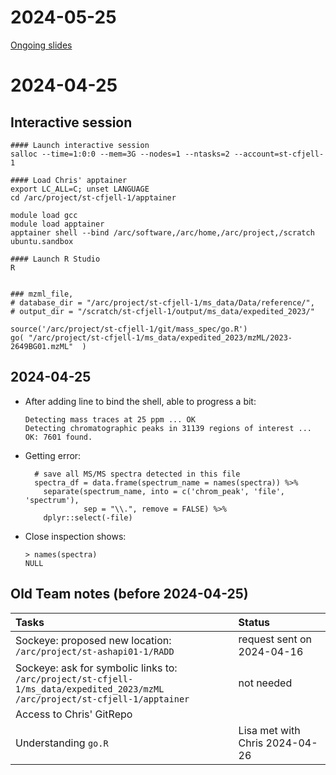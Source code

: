 
# 2024-05-25

[Ongoing slides](https://docs.google.com/presentation/d/1EoPfQdC32cnRHPE95FKA8puVm2C3zmvNykvNYOYzaO8/)





# 2024-04-25

## Interactive session 

```
#### Launch interactive session
salloc --time=1:0:0 --mem=3G --nodes=1 --ntasks=2 --account=st-cfjell-1

#### Load Chris' apptainer
export LC_ALL=C; unset LANGUAGE
cd /arc/project/st-cfjell-1/apptainer

module load gcc
module load apptainer
apptainer shell --bind /arc/software,/arc/home,/arc/project,/scratch ubuntu.sandbox

#### Launch R Studio
R


### mzml_file,
# database_dir = "/arc/project/st-cfjell-1/ms_data/Data/reference/",
# output_dir = "/scratch/st-cfjell-1/output/ms_data/expedited_2023/"

source('/arc/project/st-cfjell-1/git/mass_spec/go.R')
go( "/arc/project/st-cfjell-1/ms_data/expedited_2023/mzML/2023-2649BG01.mzML"  )

```


## 2024-04-25

- After adding line to bind the shell, able to progress a bit:
   
  ```
  Detecting mass traces at 25 ppm ... OK
  Detecting chromatographic peaks in 31139 regions of interest ... OK: 7601 found.
  ```

- Getting error:
  ```
    # save all MS/MS spectra detected in this file
    spectra_df = data.frame(spectrum_name = names(spectra)) %>%
      separate(spectrum_name, into = c('chrom_peak', 'file', 'spectrum'),
               sep = "\\.", remove = FALSE) %>%
      dplyr::select(-file)
  
  ```

- Close inspection shows:
  ```
  > names(spectra)
  NULL
  ```

## Old Team notes (before 2024-04-25)

| Tasks | Status |
| :-- | :-- |
| Sockeye: proposed new location: ```/arc/project/st-ashapi01-1/RADD``` | request sent on 2024-04-16 |
| Sockeye: ask for symbolic links to: <br>```/arc/project/st-cfjell-1/ms_data/expedited_2023/mzML```<br>```/arc/project/st-cfjell-1/apptainer``` | not needed |
| Access to Chris' GitRepo |  |
| Understanding ```go.R``` | Lisa met with Chris 2024-04-26 |



